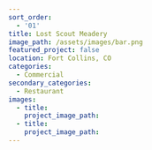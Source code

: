 ```yaml
---
sort_order:
  - '01'
title: Lost Scout Meadery
image_path: /assets/images/bar.png
featured_project: false
location: Fort Collins, CO
categories:
  - Commercial
secondary_categories:
  - Restaurant
images:
  - title:
    project_image_path:
  - title:
    project_image_path:
---
```

